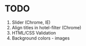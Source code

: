 # TODO
1. Slider (Chrome, IE)
2. Align titles in hotel-filter (Chrome)
3. HTML/CSS Validation
4. Background colors - images
